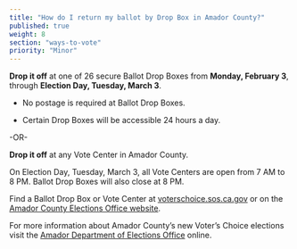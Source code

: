 ```yaml
---
title: "How do I return my ballot by Drop Box in Amador County?"
published: true
weight: 8
section: "ways-to-vote"
priority: "Minor"
---
```


**Drop it off** at one of 26 secure Ballot Drop Boxes from **Monday, February 3**, through **Election Day, Tuesday, March 3**.  

- No postage is required at Ballot Drop Boxes.  

- Certain Drop Boxes will be accessible 24 hours a day.        

-OR-

**Drop it off** at any Vote Center in Amador County.   

On Election Day, Tuesday, March 3, all Vote Centers are open from 7 AM to 8 PM. Ballot Drop Boxes will also close at 8 PM. 

Find a Ballot Drop Box or Vote Center at [voterschoice.sos.ca.gov](http://www.sos.ca.gov/elections/voters-choice-act/) or on the [Amador County Elections Office website](https://www.smcacre.org/sites/main/files/file-attachments/33_eng_vote_center_and_ballot_drop_box_flyer_web.pdf). 

For more information about Amador County’s new Voter’s Choice elections visit the [Amador Department of Elections Office](https://www.smcacre.org/california-voters-choice-act) online.  
